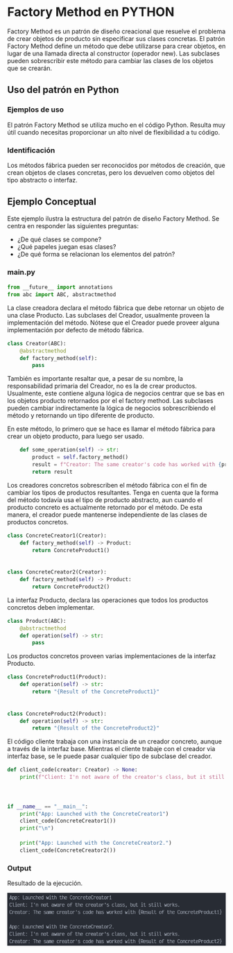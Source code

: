 # Factory Method en PYTHON

Factory Method es un patrón de diseño creacional que resuelve el problema de crear objetos de producto sin especificar sus clases concretas. El patrón Factory Method define un método que debe utilizarse para crear objetos, en lugar de una llamada directa al constructor (operador new). Las subclases pueden sobrescribir este método para cambiar las clases de los objetos que se crearán.

## Uso del patrón en Python

### Ejemplos de uso

El patrón Factory Method se utiliza mucho en el código Python. Resulta muy útil cuando necesitas proporcionar un alto nivel de flexibilidad a tu código.

### Identificación

Los métodos fábrica pueden ser reconocidos por métodos de creación, que crean objetos de clases concretas, pero los devuelven como objetos del tipo abstracto o interfaz.

## Ejemplo Conceptual

Este ejemplo ilustra la estructura del patrón de diseño Factory Method. Se centra en responder las siguientes preguntas:

- ¿De qué clases se compone?
- ¿Qué papeles juegan esas clases?
- ¿De qué forma se relacionan los elementos del patrón?

### main.py

```python
from __future__ import annotations
from abc import ABC, abstractmethod
```

La clase creadora declara el método fábrica que debe retornar un objeto de una clase Producto. Las subclases del Creador, usualmente proveen la implementación del método. Nótese que el Creador puede proveer alguna implementación por defecto de método fábrica.

```python
class Creator(ABC):
    @abstractmethod
    def factory_method(self):
        pass
```

También es importante resaltar que, a pesar de su nombre, la responsabilidad primaria del Creador, no es la de crear productos. Usualmente, este contiene alguna lógica de negocios centrar que se bas en los objetos producto retornados por el el factory method. Las subclases pueden cambiar indirectamente la lógica de negocios sobrescribiendo el método y retornando un tipo diferente de producto.

En este método, lo primero que se hace es llamar el método fábrica para crear un objeto producto, para luego ser usado.

```python
    def some_operation(self) -> str:
        product = self.factory_method()
        result = f"Creator: The same creator's code has worked with {product.operation()}"
        return result
```

Los creadores concretos sobrescriben el método fábrica con el fin de cambiar los tipos de productos resultantes. Tenga en cuenta que la forma del método todavía usa el tipo de producto abstracto, aun cuando el producto concreto es actualmente retornado por el método. De esta manera, el creador puede mantenerse independiente de las clases de productos concretos.

```python
class ConcreteCreator1(Creator):
    def factory_method(self) -> Product:
        return ConcreteProduct1()


class ConcreteCreator2(Creator):
    def factory_method(self) -> Product:
        return ConcreteProduct2()
```

La interfaz Producto, declara las operaciones que todos los productos concretos deben implementar.

```python
class Product(ABC):
    @abstractmethod
    def operation(self) -> str:
        pass
```

Los productos concretos proveen varias implementaciones de la interfaz Producto.

```python
class ConcreteProduct1(Product):
    def operation(self) -> str:
        return "{Result of the ConcreteProduct1}"


class ConcreteProduct2(Product):
    def operation(self) -> str:
        return "{Result of the ConcreteProduct2}"
```

El código cliente trabaja con una instancia de un creador concreto, aunque a través de la interfaz base. Mientras el cliente trabaje con el creador via interfaz base, se le puede pasar cualquier tipo de subclase del creador.

```python
def client_code(creator: Creator) -> None:
    print(f"Client: I'n not aware of the creator's class, but it still works.\n" f"{creator.some_operation()}", end="")



if __name__ == "__main__":
    print("App: Launched with the ConcreteCreator1")
    client_code(ConcreteCreator1())
    print("\n")

    print("App: Launched with the ConcreteCreator2.")
    client_code(ConcreteCreator2())
```

### Output

Resultado de la ejecución.

![Output](../../../Z-IMG/factory-method-12.png)